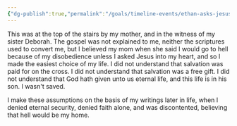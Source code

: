 ```yaml
---
{"dg-publish":true,"permalink":"/goals/timeline-events/ethan-asks-jesus-to-come-into-his-heart/","tags":["timeline","personal"]}
---
```



This was at the top of the stairs by my mother, and in the witness of my sister Deborah. The gospel was not explained to me, neither the scriptures used to convert me, but I believed my mom when she said I would go to hell because of my disobedience unless I asked Jesus into my heart, and so I made the easiest choice of my life. I did not understand that salvation was paid for on the cross. I did not understand that salvation was a free gift. I did not understand that God hath given unto us eternal life, and this life is in his son. I wasn't saved. 

I make these assumptions on the basis of my writings later in life, when I denied eternal security, denied faith alone, and was discontented, believing that hell would be my home.